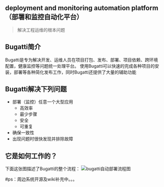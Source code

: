 deployment and monitoring automation platform（部署和监控自动化平台）
---
>解决工程运维的根本问题

Bugatti简介
---
Bugatti是专为解决开发、运维人员在项目打包、发布、部署、项目依赖、跨环境配置，健康监控等问题统一处理平台。
使用Bugatti可以快速的完成各种项目的安装，部署等各种简化发布工作，同时Bugatti还提供了大量的辅助功能

Bugatti解决下列问题
---
- 部署（监控）任意一个大型应用
	- 高效率
	- 最少步骤
	- 安全
	- 可重复
- 确保一致性
- 出现问题时很快发现并排除故障

它是如何工作的？
---
下面这张图描述了Bugatti的整个流程：
![bugatti自动部署流程图](http://pic.ofcard.com//themes/common/bugatti/flow.png)


#ps：周边系统开源及wiki补充中。。。